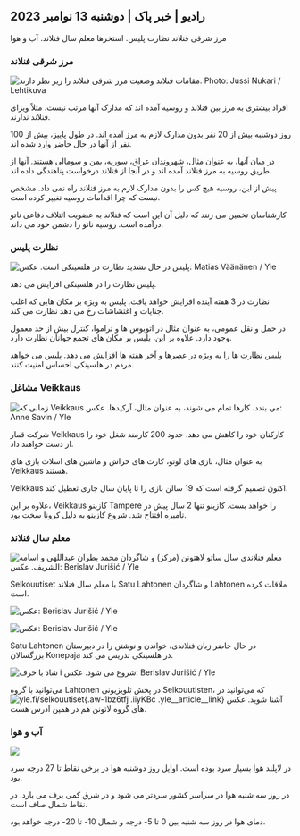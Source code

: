 ## رادیو \| خبر پاک \| دوشنبه 13 نوامبر 2023

مرز شرقی فنلاند نظارت پلیس. استخرها معلم سال فنلاند. آب و هوا

### مرز شرقی فنلاند

![مقامات فنلاند وضعیت مرز شرقی فنلاند را زیر نظر دارند. Photo: Jussi Nukari / Lehtikuva](https://images.cdn.yle.fi/image/upload/c_crop,h_2880,w_5120,x_0,y_171/ar_1.7777777777777777,c_fill,g_faces,h_675,w_1200/dpr_1.0/q_auto:eco/f_auto/fl_lossy/v1699859472/39-11996406551cb5a3d93a)

افراد بیشتری به مرز بین فنلاند و روسیه آمده اند که مدارک آنها مرتب نیست. مثلاً ویزای فنلاند ندارند.

روز دوشنبه بیش از 20 نفر بدون مدارک لازم به مرز آمده اند. در طول پاییز، بیش از 100 نفر از آنها در حال حاضر وارد شده اند.

در میان آنها، به عنوان مثال، شهروندان عراق، سوریه، یمن و سومالی هستند. آنها از طریق روسیه به مرز فنلاند آمده اند و در آنجا از فنلاند درخواست پناهندگی داده اند.

پیش از این، روسیه هیچ کس را بدون مدارک لازم به مرز فنلاند راه نمی داد. مشخص نیست که چرا اقدامات روسیه تغییر کرده است.

کارشناسان تخمین می زنند که دلیل آن این است که فنلاند به عضویت ائتلاف دفاعی ناتو درآمده است. روسیه ناتو را دشمن خود می داند.

### نظارت پلیس

![پلیس در حال تشدید نظارت در هلسینکی است. عکس: Matias Väänänen / Yle](https://images.cdn.yle.fi/image/upload/c_crop,h_2889,w_5148,x_0,y_107/ar_1.7777777777777777,c_fill,1_70,c_fill,g_70,g_70,g_70,c_fill,g_70,g_70,g_70,g_70,g_70,g_70,g_70,g_70,g_70,g_70,g_70,g_70,g_70,g_70,g_700q_auto:eco/f_auto/fl_lossy/v1697807957/39-11771286512a4e83c1e1)

پلیس نظارت را در هلسینکی افزایش می دهد.

نظارت در 3 هفته آینده افزایش خواهد یافت. پلیس به ویژه بر مکان هایی که اغلب جنایات و اغتشاشات رخ می دهد نظارت می کند.

در حمل و نقل عمومی، به عنوان مثال در اتوبوس ها و تراموا، کنترل بیش از حد معمول وجود دارد. علاوه بر این، پلیس بر مکان های تجمع جوانان نظارت دارد.

پلیس نظارت ها را به ویژه در عصرها و آخر هفته ها افزایش می دهد. پلیس می خواهد مردم در هلسینکی احساس امنیت کنند.

### مشاغل Veikkaus

![زمانی که Veikkaus می بندد، کارها تمام می شوند، به عنوان مثال، آرکیدها. عکس: Anne Savin / Yle](https://images.cdn.yle.fi/image/upload/c_crop,h_1928,w_3427,x_567,y_428/ar_1.7777777777777777,c_fill,g_5/c_crop,h_1928,w_3427,x_567,y_428/ar_1.7777777777777777,c_fill,g_5/c_crop,h_19.q_auto:eco/f_auto/fl_lossy/v1633956464/39-86542961643200866ed)

شرکت قمار Veikkaus کارکنان خود را کاهش می دهد. حدود 200 کارمند شغل خود را از دست خواهند داد.

به عنوان مثال، بازی های لوتو، کارت های خراش و ماشین های اسلات بازی های Veikkaus هستند.

Veikkaus اکنون تصمیم گرفته است که 19 سالن بازی را تا پایان سال جاری تعطیل کند.

علاوه بر این، Veikkaus کازینو Tampere را خواهد بست. کازینو تنها 2 سال پیش در تامپره افتتاح شد. شروع کازینو به دلیل کرونا سخت بود.

### معلم سال فنلاند

![معلم فنلاندی سال ساتو لاهتونن (مرکز) و شاگردان محمد بطران عبداللهی و اسامه الشریف. عکس: Berislav Jurišić / Yle](https://images.cdn.yle.fi/image/upload/c_crop,h_2982,w_5300,x_0,y_0/ar_1.7777777777777777,c_fill,g_5/w_100,h_100q_auto:eco/f_auto/fl_lossy/v1699438785/39-1197531654b5ee49bf1f)

Selkouutiset با معلم سال فنلاند Satu Lahtonen و شاگردان Lahtonen ملاقات کرده است.

![ عکس: Berislav Jurišić / Yle](https://images.cdn.yle.fi/image/upload/c_crop,h_3153,w_5603,x_0,y_0/ar_1.7777777777777777,c_fill,g_500,c_fill,g_50,h0/q_auto:eco/f_auto/fl_lossy/v1699438827/39-1197537654b5ee95baf1)

![ عکس: Berislav Jurišić / Yle](https://images.cdn.yle.fi/image/upload/c_crop,h_3362,w_5987,x_0,y_0/ar_1.777777777777777,c_fill,g_501,c_fill,g_50,h0/q_auto:eco/f_auto/fl_lossy/v1699438816/39-1197536654b5ee899b41)

Satu Lahtonen در حال حاضر زبان فنلاندی، خواندن و نوشتن را در دبیرستان بزرگسالان Konepaja در هلسینکی تدریس می کند.

![شاد با حرف i شروع می شود. عکس: Berislav Jurišić / Yle](https://images.cdn.yle.fi/image/upload/c_crop,h_3362,w_5987,x_0,y_0/ar_1.7777777777777777,c_fill,g_5/c_crop,h_3362,w_5987,x_0,y_0/ar_1.7777777777777777,c_fill,g_5/w_101q_auto:eco/f_auto/fl_lossy/v1699438816/39-1197535654b5ee7e3b58)

می‌توانید با گروه Lahtonen در پخش تلویزیونی Selkouutisten، که می‌توانید در![yle.fi/selkouutiset](https://yle.fi/selkouutiset){.aw-1bz6tfj .iiyKBc .yle__article__link} آشنا شوید. عکس های گروه لاتونن هم در همین آدرس هست.

### آب و هوا

![](https://images.cdn.yle.fi/image/upload/c_crop,h_1080,w_1919,x_0,y_0/ar_1.7777777777777777,c_fill,g_faces,h_675,w_1200d/f_auto/fl_lossy/v1699893163/39-119999365524f872df8f)

در لاپلند هوا بسیار سرد بوده است. اوایل روز دوشنبه هوا در برخی نقاط تا 27 درجه سرد بود.

در روز سه شنبه هوا در سراسر کشور سردتر می شود و در شرق کمی برف می بارد. در نقاط شمال صاف است.

دمای هوا در روز سه شنبه بین 0 تا 5- درجه و شمال 10- تا 20- درجه خواهد بود.